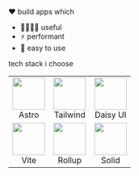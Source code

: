 ❤️ build apps which
- 👨‍👩‍👧‍👧 useful
- ⚡️ performant
- 📱 easy to use

tech stack i choose

<table>
  <tbody>
    <tr valign="top">
      <td width="33%" align="center">
        <img height="64px" src="https://cdn.svgporn.com/logos/astro-icon.svg">
        <br>
        <span>Astro</span>
      </td>
      <td width="33%" align="center">
        <img height="64px" src="https://cdn.svgporn.com/logos/tailwindcss-icon.svg">
        <br>
        <span>Tailwind</span>
      </td>
      <td width="33%" align="center">
        <img height="64px" src="https://www.svgrepo.com/show/79473/sunflower.svg"></img>
        <br>
        <span>Daisy UI</span>
      </td>
    </tr>
    <tr valign="top">
      <td width="33%" align="center">
        <img height="64px" src="https://cdn.svgporn.com/logos/vitejs.svg">
        <br>
        <span>Vite</span>
      </td>
      <td width="33%" align="center">
        <img height="64px" src="https://cdn.svgporn.com/logos/rollupjs.svg">
        <br>
        <span>Rollup</span>
      </td>
      <td width="33%" align="center">
        <img height="64px" src="https://cdn.svgporn.com/logos/solidjs-icon.svg"></img>
        <br>
        <span>Solid</span>
      </td>
    </tr>
  </tbody>
</table>
